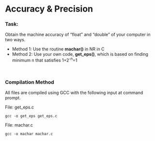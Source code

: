 # **Accuracy & Precision**

### **Task:** 
Obtain the machine accuracy of “float”
and “double” of your computer in two ways.

- Method 1: Use the routine **machar()** in NR in C
- Method 2: Use your own code, **get_eps()**, which is
based on finding minimum n that satisfies 1+2<sup>-n</sup>=1

<br/>

### **Compilation Method**

All files are compiled using GCC with the following input at command prompt. <br/>

File: get_eps.c

    gcc -o get_eps get_eps.c


File: machar.c

    gcc -o machar machar.c